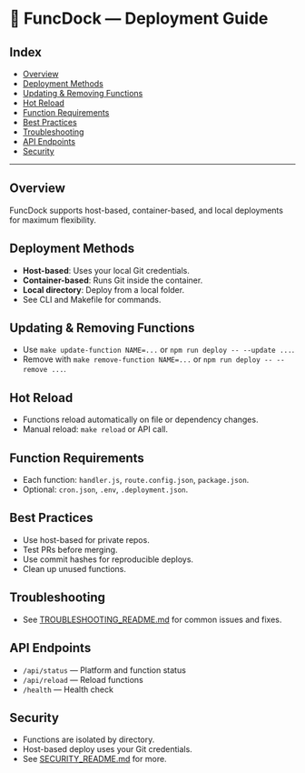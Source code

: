 # 🚀 FuncDock — Deployment Guide

## Index
- [Overview](#overview)
- [Deployment Methods](#deployment-methods)
- [Updating & Removing Functions](#updating--removing-functions)
- [Hot Reload](#hot-reload)
- [Function Requirements](#function-requirements)
- [Best Practices](#best-practices)
- [Troubleshooting](#troubleshooting)
- [API Endpoints](#api-endpoints)
- [Security](#security)

---

## Overview
FuncDock supports host-based, container-based, and local deployments for maximum flexibility.

## Deployment Methods
- **Host-based**: Uses your local Git credentials.
- **Container-based**: Runs Git inside the container.
- **Local directory**: Deploy from a local folder.
- See CLI and Makefile for commands.

## Updating & Removing Functions
- Use `make update-function NAME=...` or `npm run deploy -- --update ...`.
- Remove with `make remove-function NAME=...` or `npm run deploy -- --remove ...`.

## Hot Reload
- Functions reload automatically on file or dependency changes.
- Manual reload: `make reload` or API call.

## Function Requirements
- Each function: `handler.js`, `route.config.json`, `package.json`.
- Optional: `cron.json`, `.env`, `.deployment.json`.

## Best Practices
- Use host-based for private repos.
- Test PRs before merging.
- Use commit hashes for reproducible deploys.
- Clean up unused functions.

## Troubleshooting
- See [TROUBLESHOOTING_README.md](TROUBLESHOOTING_README.md) for common issues and fixes.

## API Endpoints
- `/api/status` — Platform and function status
- `/api/reload` — Reload functions
- `/health` — Health check

## Security
- Functions are isolated by directory.
- Host-based deploy uses your Git credentials.
- See [SECURITY_README.md](SECURITY_README.md) for more. 